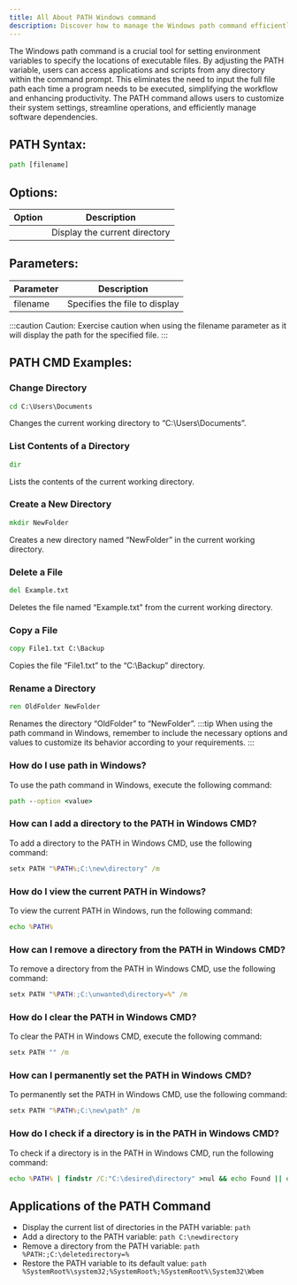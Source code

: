 ```yaml
---
title: All About PATH Windows command
description: Discover how to manage the Windows path command efficiently and optimize your system's environment variables for seamless navigation.
---
```


The Windows path command is a crucial tool for setting environment variables to specify the locations of executable files. By adjusting the PATH variable, users can access applications and scripts from any directory within the command prompt. This eliminates the need to input the full file path each time a program needs to be executed, simplifying the workflow and enhancing productivity. The PATH command allows users to customize their system settings, streamline operations, and efficiently manage software dependencies.
## PATH Syntax:
```cmd
path [filename]
```
## Options:
| Option | Description                    |
|--------|--------------------------------|
|        | Display the current directory   |

## Parameters:
| Parameter | Description                       |
|-----------|-----------------------------------|
| filename  | Specifies the file to display     |

:::caution
Caution: Exercise caution when using the filename parameter as it will display the path for the specified file.
:::
## PATH CMD Examples:
### Change Directory
```cmd
cd C:\Users\Documents
```
Changes the current working directory to “C:\Users\Documents”.

### List Contents of a Directory
```cmd
dir
```
Lists the contents of the current working directory.

### Create a New Directory
```cmd
mkdir NewFolder
```
Creates a new directory named “NewFolder” in the current working directory.

### Delete a File
```cmd
del Example.txt
```
Deletes the file named “Example.txt” from the current working directory.

### Copy a File
```cmd
copy File1.txt C:\Backup
```
Copies the file “File1.txt” to the “C:\Backup” directory.

### Rename a Directory
```cmd
ren OldFolder NewFolder
```
Renames the directory “OldFolder” to “NewFolder”.
:::tip
When using the path command in Windows, remember to include the necessary options and values to customize its behavior according to your requirements.
:::

### How do I use path in Windows?
To use the path command in Windows, execute the following command:
```cmd
path --option <value>
```

### How can I add a directory to the PATH in Windows CMD?
To add a directory to the PATH in Windows CMD, use the following command:
```cmd
setx PATH "%PATH%;C:\new\directory" /m
```

### How do I view the current PATH in Windows?
To view the current PATH in Windows, run the following command:
```cmd
echo %PATH%
```

### How can I remove a directory from the PATH in Windows CMD?
To remove a directory from the PATH in Windows CMD, use the following command:
```cmd
setx PATH "%PATH:;C:\unwanted\directory=%" /m
```

### How do I clear the PATH in Windows CMD?
To clear the PATH in Windows CMD, execute the following command:
```cmd
setx PATH "" /m
```

### How can I permanently set the PATH in Windows CMD?
To permanently set the PATH in Windows CMD, use the following command:
```cmd
setx PATH "%PATH%;C:\new\path" /m
```

### How do I check if a directory is in the PATH in Windows CMD?
To check if a directory is in the PATH in Windows CMD, run the following command:
```cmd
echo %PATH% | findstr /C:"C:\desired\directory" >nul && echo Found || echo Not found
```
## Applications of the PATH Command

- Display the current list of directories in the PATH variable: `path`
- Add a directory to the PATH variable: `path C:\newdirectory`
- Remove a directory from the PATH variable: `path %PATH:;C:\deletedirectory=%`
- Restore the PATH variable to its default value: `path %SystemRoot%\system32;%SystemRoot%;%SystemRoot%\System32\Wbem`